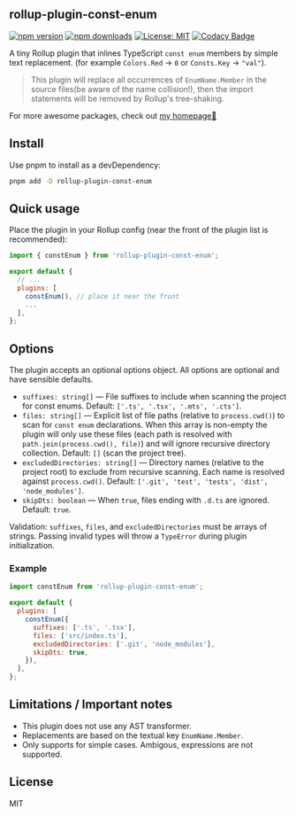 ## rollup-plugin-const-enum

[![npm version](https://img.shields.io/npm/v/rollup-plugin-const-enum.svg)](https://www.npmjs.com/package/rollup-plugin-const-enum) [![npm downloads](http://img.shields.io/npm/dm/rollup-plugin-const-enum.svg)](https://npmcharts.com/compare/rollup-plugin-const-enum,token-types?start=1200&interval=30)
[![License: MIT](https://img.shields.io/badge/License-MIT-yellow.svg)](https://opensource.org/licenses/MIT) [![Codacy Badge](https://api.codacy.com/project/badge/Grade/59dd6795e61949fb97066ca52e6097ef)](https://www.codacy.com/app/Borewit/rollup-plugin-const-enum?utm_source=github.com&utm_medium=referral&utm_content=Borewit/rollup-plugin-const-enum&utm_campaign=Badge_Grade)

A tiny Rollup plugin that inlines TypeScript `const enum` members by simple text replacement. (for example `Colors.Red` -> `0` or `Consts.Key` -> `"val"`).

> This plugin will replace all occurrences of `EnumName.Member` in the source files(be aware of the name collision!), then the import statements will be removed by Rollup's tree-shaking.

For more awesome packages, check out [my homepage💛](https://baendlorel.github.io/?repoType=npm)

## Install

Use pnpm to install as a devDependency:

```bash
pnpm add -D rollup-plugin-const-enum
```

## Quick usage

Place the plugin in your Rollup config (near the front of the plugin list is recommended):

```js
import { constEnum } from 'rollup-plugin-const-enum';

export default {
  // ...
  plugins: [
    constEnum(), // place it near the front
    ...
  ],
};
```

## Options

The plugin accepts an optional options object. All options are optional and have sensible defaults.

- `suffixes: string[]` — File suffixes to include when scanning the project for const enums. Default: `['.ts', '.tsx', '.mts', '.cts']`.
- `files: string[]` — Explicit list of file paths (relative to `process.cwd()`) to scan for `const enum` declarations. When this array is non-empty the plugin will only use these files (each path is resolved with `path.join(process.cwd(), file)`) and will ignore recursive directory collection. Default: `[]` (scan the project tree).
- `excludedDirectories: string[]` — Directory names (relative to the project root) to exclude from recursive scanning. Each name is resolved against `process.cwd()`. Default: `['.git', 'test', 'tests', 'dist', 'node_modules']`.
- `skipDts: boolean` — When `true`, files ending with `.d.ts` are ignored. Default: `true`.

Validation: `suffixes`, `files`, and `excludedDirectories` must be arrays of strings. Passing invalid types will throw a `TypeError` during plugin initialization.

### Example

```js
import constEnum from 'rollup-plugin-const-enum';

export default {
  plugins: [
    constEnum({
      suffixes: ['.ts', '.tsx'],
      files: ['src/index.ts'],
      excludedDirectories: ['.git', 'node_modules'],
      skipDts: true,
    }),
  ],
};
```

## Limitations / Important notes

- This plugin does not use any AST transformer.
- Replacements are based on the textual key `EnumName.Member`.
- Only supports for simple cases. Ambigous, expressions are not supported.

## License

MIT
